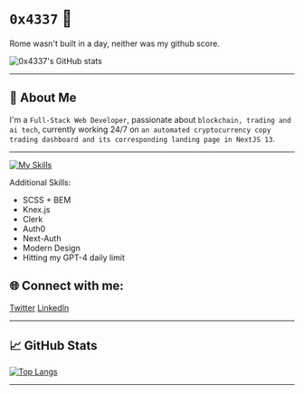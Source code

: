 # `0x4337` 👋

Rome wasn't built in a day, neither was my github score.

![0x4337's GitHub stats](https://github-readme-stats.vercel.app/api?username=0x4337&show_icons=true&theme=radical)

---

## 🚀 About Me

I'm a `Full-Stack Web Developer`, passionate about `blockchain, trading and ai tech`, currently working 24/7 on `an automated cryptocurrency copy trading dashboard and its corresponding landing page in NextJS 13`.

---

[![My Skills](https://skillicons.dev/icons?i=html,css,js,react,tailwind,scss,nextjs,express,node,ts,mysql,mongodb,aws,docker)](https://skillicons.dev)

Additional Skills:
- SCSS + BEM
- Knex.js
- Clerk
- Auth0
- Next-Auth
- Modern Design
- Hitting my GPT-4 daily limit


## 🌐 Connect with me:

[Twitter](https://twitter.com/VantriaDAO)
[LinkedIn](https://linkedin.com/in/adamgedge)

---

## 📈 GitHub Stats

[![Top Langs](https://github-readme-stats.vercel.app/api/top-langs/?username=0x4337&layout=compact)](https://github.com/0x4337/github-readme-stats)

---
